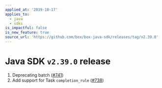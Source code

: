 ```yaml
---
applied_at: '2019-10-17'
applies_to:
  - java
  - sdks
is_impactful: false
is_new_feature: true
source_url: 'https://github.com/box/box-java-sdk/releases/tag/v2.39.0'
---
```

# Java SDK `v2.39.0` release

1. Deprecating batch ([#741](https://github.com/box/box-java-sdk/pull/741))
2. Add support for Task `completion_rule` ([#738](https://github.com/box/box-java-sdk/pull/738))
